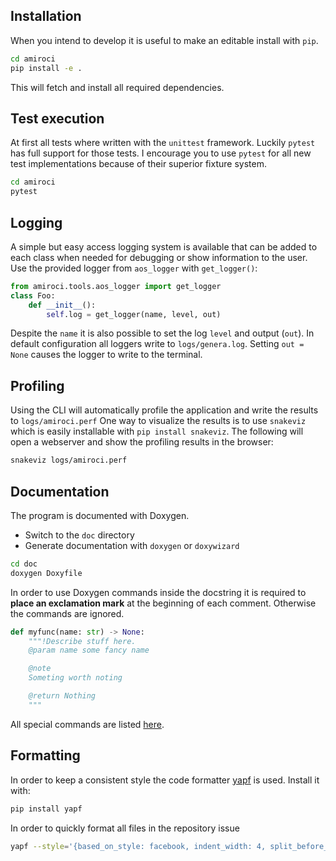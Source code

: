 ## Installation
When you intend to develop it is useful to make an editable install with `pip`.
```bash
cd amiroci
pip install -e .
```
This will fetch and install all required dependencies.


## Test execution
At first all tests where written with the `unittest` framework.
Luckily `pytest` has full support for those tests.
I encourage you to use `pytest` for all new test implementations because of their superior fixture
system.
```bash
cd amiroci
pytest
```

## Logging
A simple but easy access logging system is available that can be added to
each class when needed for debugging or show information to the user.
Use the provided logger from `aos_logger` with `get_logger()`:
```python
from amiroci.tools.aos_logger import get_logger
class Foo:
	def __init__():
		self.log = get_logger(name, level, out)
```
Despite the `name` it is also possible to set the log `level` and output (`out`).
In default configuration all loggers write to `logs/genera.log`.
Setting `out = None` causes the logger to write to the terminal.


## Profiling
Using the CLI will automatically profile the application and write the results
to `logs/amiroci.perf`
One way to visualize the results is to use `snakeviz` which is easily installable
with `pip install snakeviz`.
The following will open a webserver and show the profiling results in the
browser:
```bash
snakeviz logs/amiroci.perf
```

## Documentation
The program is documented with Doxygen.
* Switch to the `doc` directory
* Generate documentation with `doxygen` or `doxywizard`
```bash
cd doc
doxygen Doxyfile
```
In order to use Doxygen commands inside the docstring it is required to
**place an exclamation mark** at the beginning of each comment.
Otherwise the commands are ignored.
```python
def myfunc(name: str) -> None:
	"""!Describe stuff here.
	@param name some fancy name

	@note
	Someting worth noting

	@return Nothing
	"""
```
All special commands are listed [here](https://www.doxygen.nl/manual/commands.html#cmddef).

## Formatting
In order to keep a consistent style the code formatter [yapf](https://github.com/google/yapf) is used.
Install it with:
```bash
pip install yapf
```
In order to quickly format all files in the repository issue
```bash
yapf --style='{based_on_style: facebook, indent_width: 4, split_before_logical_operator: True}' -r -p -i .
```

